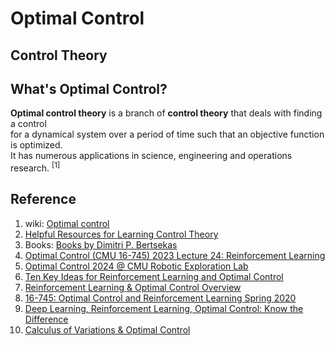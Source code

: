 # Optimal Control

## Control Theory



## What's Optimal Control?

**Optimal control theory** is a branch of **control theory** that deals with finding a control <br> 
for a dynamical system over a period of time such that an objective function is optimized. <br>
It has numerous applications in science, engineering and operations research. <sup>[1]</sup>

## Reference
1. wiki: [Optimal control](https://en.wikipedia.org/wiki/Optimal_control)
2. [Helpful Resources for Learning Control Theory](https://www.linkedin.com/pulse/helpful-resources-learning-control-theory-doncey-albin)
3. Books: [Books by Dimitri P. Bertsekas](http://www.mit.edu/~dimitrib/RLbook.html)
4. [Optimal Control (CMU 16-745) 2023 Lecture 24: Reinforcement Learning](https://www.youtube.com/watch?v=5wK1GXuYMZ0)
5. [Optimal Control 2024 @ CMU Robotic Exploration Lab](https://www.youtube.com/playlist?list=PLZnJoM76RM6Jv4f7E7RnzW4rijTUTPI4u)
6. [Ten Key Ideas for Reinforcement Learning and Optimal Control](https://www.mit.edu/~dimitrib/Slides_Extended_RL_Lecture.pdf)
7. [Reinforcement Learning & Optimal Control Overview ](https://people.eecs.berkeley.edu/~yima/psfile/EE290-Lecture-RL-OC.pdf)
8. [16-745: Optimal Control and Reinforcement Learning Spring 2020](http://www.cs.cmu.edu/~cga/dynopt/)
9. [Deep Learning, Reinforcement Learning, Optimal Control: Know the Difference](https://towardsdatascience.com/deep-learning-reinforcement-learning-optimal-control-what-a-mess-507dff27a603)
10. [Calculus of Variations & Optimal Control](https://personal.math.vt.edu/jaburns/class_policy/5546_16106.html)


